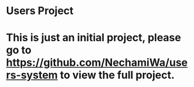 # Users Project

# This is just an initial project, please go to https://github.com/NechamiWa/users-system to view the full project.
